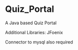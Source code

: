# Quiz_Portal
A Java based Quiz Portal 

Additional Libraries:
JFoenix

Connector to mysql also required

